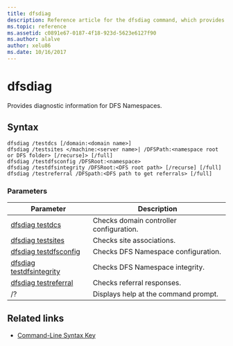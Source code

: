 ```yaml
---
title: dfsdiag
description: Reference article for the dfsdiag command, which provides diagnostic information for DFS Namespaces.
ms.topic: reference
ms.assetid: c0891e67-0187-4f18-923d-5623e6127f90
ms.author: alalve
author: xelu86
ms.date: 10/16/2017
---
```


# dfsdiag

Provides diagnostic information for DFS Namespaces.

## Syntax

```
dfsdiag /testdcs [/domain:<domain name>]
dfsdiag /testsites </machine:<server name>| /DFSPath:<namespace root or DFS folder> [/recurse]> [/full]
dfsdiag /testdfsconfig /DFSRoot:<namespace>
dfsdiag /testdfsintegrity /DFSRoot:<DFS root path> [/recurse] [/full]
dfsdiag /testreferral /DFSpath:<DFS path to get referrals> [/full]
```

### Parameters

| Parameter | Description |
| --------- | ----------- |
| [dfsdiag testdcs](dfsdiag-testdcs.md) | Checks domain controller configuration. |
| [dfsdiag testsites](dfsdiag-testsites.md) | Checks site associations. |
| [dfsdiag testdfsconfig](dfsdiag-testdfsconfig.md) | Checks DFS Namespace configuration. |
| [dfsdiag testdfsintegrity](dfsdiag-testdfsintegrity.md) | Checks DFS Namespace integrity. |
| [dfsdiag testreferral](dfsdiag-testreferral.md) | Checks referral responses. |
| /? | Displays help at the command prompt. |

## Related links

- [Command-Line Syntax Key](command-line-syntax-key.md)
